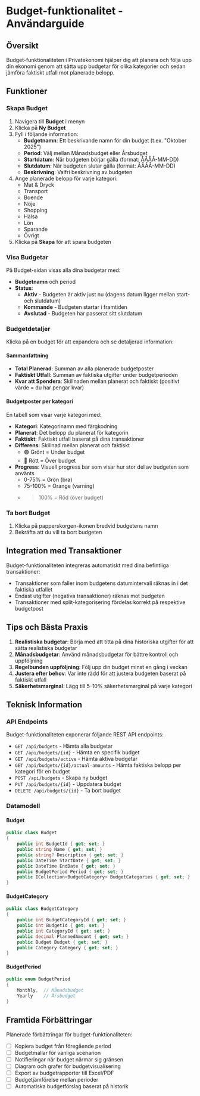 # Budget-funktionalitet - Användarguide

## Översikt

Budget-funktionaliteten i Privatekonomi hjälper dig att planera och följa upp din ekonomi genom att sätta upp budgetar för olika kategorier och sedan jämföra faktiskt utfall mot planerade belopp.

## Funktioner

### Skapa Budget

1. Navigera till **Budget** i menyn
2. Klicka på **Ny Budget**
3. Fyll i följande information:
   - **Budgetnamn**: Ett beskrivande namn för din budget (t.ex. "Oktober 2025")
   - **Period**: Välj mellan Månadsbudget eller Årsbudget
   - **Startdatum**: När budgeten börjar gälla (format: ÅÅÅÅ-MM-DD)
   - **Slutdatum**: När budgeten slutar gälla (format: ÅÅÅÅ-MM-DD)
   - **Beskrivning**: Valfri beskrivning av budgeten
4. Ange planerade belopp för varje kategori:
   - Mat & Dryck
   - Transport
   - Boende
   - Nöje
   - Shopping
   - Hälsa
   - Lön
   - Sparande
   - Övrigt
5. Klicka på **Skapa** för att spara budgeten

### Visa Budgetar

På Budget-sidan visas alla dina budgetar med:
- **Budgetnamn** och period
- **Status**: 
  - **Aktiv** - Budgeten är aktiv just nu (dagens datum ligger mellan start- och slutdatum)
  - **Kommande** - Budgeten startar i framtiden
  - **Avslutad** - Budgeten har passerat sitt slutdatum

### Budgetdetaljer

Klicka på en budget för att expandera och se detaljerad information:

#### Sammanfattning
- **Total Planerad**: Summan av alla planerade budgetposter
- **Faktiskt Utfall**: Summan av faktiska utgifter under budgetperioden
- **Kvar att Spendera**: Skillnaden mellan planerat och faktiskt (positivt värde = du har pengar kvar)

#### Budgetposter per kategori

En tabell som visar varje kategori med:
- **Kategori**: Kategorinamn med färgkodning
- **Planerat**: Det belopp du planerat för kategorin
- **Faktiskt**: Faktiskt utfall baserat på dina transaktioner
- **Differens**: Skillnad mellan planerat och faktiskt
  - 🟢 Grönt = Under budget
  - 🔴 Rött = Över budget
- **Progress**: Visuell progress bar som visar hur stor del av budgeten som använts
  - 0-75% = Grön (bra)
  - 75-100% = Orange (varning)
  - >100% = Röd (över budget)

### Ta bort Budget

1. Klicka på papperskorgen-ikonen bredvid budgetens namn
2. Bekräfta att du vill ta bort budgeten

## Integration med Transaktioner

Budget-funktionaliteten integreras automatiskt med dina befintliga transaktioner:
- Transaktioner som faller inom budgetens datumintervall räknas in i det faktiska utfallet
- Endast utgifter (negativa transaktioner) räknas mot budgeten
- Transaktioner med split-kategorisering fördelas korrekt på respektive budgetpost

## Tips och Bästa Praxis

1. **Realistiska budgetar**: Börja med att titta på dina historiska utgifter för att sätta realistiska budgetar
2. **Månadsbudgetar**: Använd månadsbudgetar för bättre kontroll och uppföljning
3. **Regelbunden uppföljning**: Följ upp din budget minst en gång i veckan
4. **Justera efter behov**: Var inte rädd för att justera budgeten baserat på faktiskt utfall
5. **Säkerhetsmarginal**: Lägg till 5-10% säkerhetsmarginal på varje kategori

## Teknisk Information

### API Endpoints

Budget-funktionaliteten exponerar följande REST API endpoints:

- `GET /api/budgets` - Hämta alla budgetar
- `GET /api/budgets/{id}` - Hämta en specifik budget
- `GET /api/budgets/active` - Hämta aktiva budgetar
- `GET /api/budgets/{id}/actual-amounts` - Hämta faktiska belopp per kategori för en budget
- `POST /api/budgets` - Skapa ny budget
- `PUT /api/budgets/{id}` - Uppdatera budget
- `DELETE /api/budgets/{id}` - Ta bort budget

### Datamodell

#### Budget
```csharp
public class Budget
{
    public int BudgetId { get; set; }
    public string Name { get; set; }
    public string? Description { get; set; }
    public DateTime StartDate { get; set; }
    public DateTime EndDate { get; set; }
    public BudgetPeriod Period { get; set; }
    public ICollection<BudgetCategory> BudgetCategories { get; set; }
}
```

#### BudgetCategory
```csharp
public class BudgetCategory
{
    public int BudgetCategoryId { get; set; }
    public int BudgetId { get; set; }
    public int CategoryId { get; set; }
    public decimal PlannedAmount { get; set; }
    public Budget Budget { get; set; }
    public Category Category { get; set; }
}
```

#### BudgetPeriod
```csharp
public enum BudgetPeriod
{
    Monthly,  // Månadsbudget
    Yearly    // Årsbudget
}
```

## Framtida Förbättringar

Planerade förbättringar för budget-funktionaliteten:
- [ ] Kopiera budget från föregående period
- [ ] Budgetmallar för vanliga scenarion
- [ ] Notifieringar när budget närmar sig gränsen
- [ ] Diagram och grafer för budgetvisualisering
- [ ] Export av budgetrapporter till Excel/PDF
- [ ] Budgetjämförelse mellan perioder
- [ ] Automatiska budgetförslag baserat på historik
